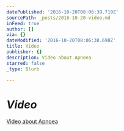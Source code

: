 ```yaml
---
datePublished: '2016-10-20T08:06:39.719Z'
sourcePath: _posts/2016-10-20-video.md
inFeed: true
author: []
via: {}
dateModified: '2016-10-20T08:06:38.698Z'
title: Video
publisher: {}
description: Video about Apnoea
starred: false
_type: Blurb

---
```

# _**Video**_

[Video about Apnoea][0]

[0]: http://www.nhs.uk/Video/Pages/snoring.aspx "apnoea"